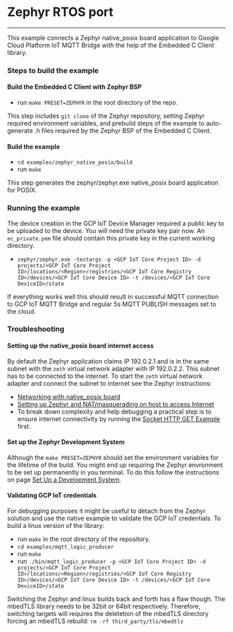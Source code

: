# Zephyr RTOS port
___

This example connects a Zephyr native_posix board application to
Google Cloud Platform IoT MQTT Bridge with the help of the Embedded C Client
library.

### Steps to build the example
#### Build the Embedded C Client with Zephyr BSP
- run `make PRESET=ZEPHYR` in the root directory of the repo.

This step includes `git clone` of the Zephyr repository, setting Zephyr required environment variables, and prebuild steps of the example to auto-generate .h files required by the Zephyr BSP of the Embedded C Client.

#### Build the example
- `cd examples/zephyr_native_posix/build`
- run `make`

This step generates the zephyr/zephyr.exe native_posix board application for POSIX.

### Running the example
The device creation in the GCP IoT Device Manager required a public key to be uploaded to the device. You will need the private key pair now. An `ec_private.pem` file should contain this private key in the current working directory.
- `zephyr/zephyr.exe -testargs -p <GCP IoT Core Project ID> -d projects/<GCP IoT Core Project ID>/locations/<Region>/registries/<GCP IoT Core Registry ID>/devices/<GCP IoT Core Device ID> -t /devices/<GCP IoT Core DeviceID>/state`

If everything works well this should result in successful MQTT connection to GCP IoT MQTT Bridge and regular 5s MQTT PUBLISH messages set to the cloud.


### Troubleshooting
#### Setting up the native_posix board internet access
By default the Zephyr application claims IP 192.0.2.1 and is in the same subnet with the `zeth` virtual network adapter with IP 192.0.2.2. This subnet has to be connected to the internet. To start the `zeth` virtual network adapter and connect the subnet to internet see the Zephyr instructions:
- [Networking with native_posix board](https://docs.zephyrproject.org/latest/guides/networking/native_posix_setup.html)
- [Setting up Zephyr and NAT/masquerading on host to access Internet](https://docs.zephyrproject.org/latest/guides/networking/qemu_setup.html#setting-up-zephyr-and-nat-masquerading-on-host-to-access-internet) 
- To break down complexity and help debugging a practical step is to ensure internet connectivity by running the [Socket HTTP GET Example](https://docs.zephyrproject.org/latest/samples/net/sockets/http_get/README.html) first.

#### Set up the Zephyr Development System
Although the `make PRESET=ZEPHYR` should set the environment variables for the lifetime of the build. You might end up requiring the Zephyr envronment to be set up permanently in you terminal. To do this follow the instructions on page [Set Up a Development System](https://docs.zephyrproject.org/latest/getting_started/index.html#set-up-a-development-system).

#### Validating GCP IoT credentials
For debugging purposes it might be useful to detach from the Zephyr solution and use the native example to validate the GCP IoT credentials. To build a linux version of the library:
- run `make` in the root directory of the repository.
- `cd examples/mqtt_logic_producer`
- run `make`
- run `./bin/mqtt_logic_producer -p <GCP IoT Core Project ID> -d projects/<GCP IoT Core Project ID>/locations/<Region>/registries/<GCP IoT Core Registry ID>/devices/<GCP IoT Core Device ID> -t /devices/<GCP IoT Core DeviceID>/state`

Switching the Zephyr and linux builds back and forth has a flaw though. The mbedTLS library needs to be 32bit or 64bit respectively. Therefore, switching targets will requires the deletetion of the mbedTLS directory forcing an mbedTLS rebuild: `rm -rf third_party/tls/mbedtls`

#### 
